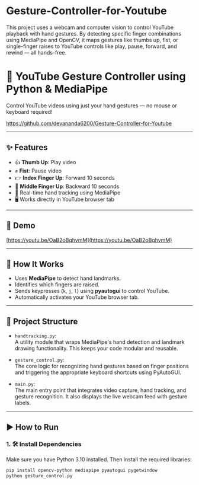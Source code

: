 # Gesture-Controller-for-Youtube
This project uses a webcam and computer vision to control YouTube playback with hand gestures. By detecting specific finger combinations using MediaPipe and OpenCV, it maps gestures like thumbs up, fist, or single-finger raises to YouTube controls like play, pause, forward, and rewind — all hands-free. 

# 🎥 YouTube Gesture Controller using Python & MediaPipe

Control YouTube videos using just your hand gestures — no mouse or keyboard required!

https://github.com/devananda6200/Gesture-Controller-for-Youtube

---

## ✨ Features

- 👍 **Thumb Up**: Play video  
- ✊ **Fist**: Pause video  
- 👉 **Index Finger Up**: Forward 10 seconds  
- 🖕 **Middle Finger Up**: Backward 10 seconds  
- 🤖 Real-time hand tracking using MediaPipe  
- 🖥️ Works directly in YouTube browser tab

---

## 📸 Demo

[https://youtu.be/OaB2oBqhvmM](https://youtu.be/OaB2oBqhvmM) 


---

## 🧠 How It Works

- Uses **MediaPipe** to detect hand landmarks.
- Identifies which fingers are raised.
- Sends keypresses (`k`, `j`, `l`) using **pyautogui** to control YouTube.
- Automatically activates your YouTube browser tab.

---
## 📁 Project Structure

- `handtracking.py`:  
  A utility module that wraps MediaPipe's hand detection and landmark drawing functionality. This keeps your code modular and reusable.

- `gesture_control.py`:  
  The core logic for recognizing hand gestures based on finger positions and triggering the appropriate keyboard shortcuts using PyAutoGUI.

- `main.py`:  
  The main entry point that integrates video capture, hand tracking, and gesture recognition. It also displays the live webcam feed with gesture labels.

---

## ▶️ How to Run

### 1. 🛠 Install Dependencies

Make sure you have Python 3.10 installed. Then install the required libraries:

```bash
pip install opencv-python mediapipe pyautogui pygetwindow
python gesture_control.py
